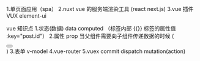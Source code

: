 1.单页面应用（spa）
2.nuxt vue 的服务端渲染工具 (react next.js)
3.vue 插件 VUX element-ui

vue 知识点 1.状态(数据) data computed （标签内部 {{}} 标签的属性值 :key="post.id"） 2.属性 prop 当父组件需要向子组件传递数据的时候
(<div> <Button id="1"/> </div>) 3.表单 v-model
4.vue-router
5.vuex commit dispatch mutation(action)
